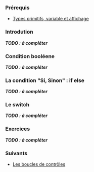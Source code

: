 ### Prérequis
+ [Types primitifs, variable et affichage](https://knowledge.arsenelapostolet.fr/books/base-de-la-programmation/page/types-primitifs-variable-et-affichage)

### Introdution
***TODO : à compléter***

### Condition booléene
***TODO : à compléter***

### La condition "Si, Sinon" : if else
***TODO : à compléter***

### Le switch
***TODO : à compléter***

### Exercices
***TODO : à compléter***

### Suivants
+ [Les boucles de contrôles](https://knowledge.arsenelapostolet.fr/books/base-de-la-programmation/page/les-boucles-de-controles)